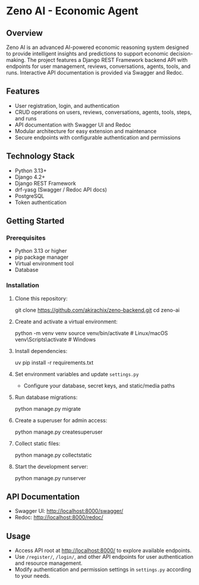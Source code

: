# Zeno AI - Economic Agent

## Overview
Zeno AI is an advanced AI-powered economic reasoning system designed to provide intelligent insights and predictions to support economic decision-making. The project features a Django REST Framework backend API with endpoints for user management, reviews, conversations, agents, tools, and runs. Interactive API documentation is provided via Swagger and Redoc.

## Features
- User registration, login, and authentication
- CRUD operations on users, reviews, conversations, agents, tools, steps, and runs
- API documentation with Swagger UI and Redoc
- Modular architecture for easy extension and maintenance
- Secure endpoints with configurable authentication and permissions

## Technology Stack
- Python 3.13+
- Django 4.2+
- Django REST Framework
- drf-yasg (Swagger / Redoc API docs)
- PostgreSQL
- Token authentication 

## Getting Started

### Prerequisites
- Python 3.13 or higher
- pip package manager
- Virtual environment tool 
- Database 

### Installation

1. Clone this repository:
   
   git clone https://github.com/akirachix/zeno-backend.git
   cd zeno-ai
   

2. Create and activate a virtual environment:
   
   python -m venv venv
   source venv/bin/activate  # Linux/macOS
   venv\Scripts\activate     # Windows


3. Install dependencies:
   
   uv pip install -r requirements.txt
   

4. Set environment variables and update `settings.py`
   - Configure your database, secret keys, and static/media paths

5. Run database migrations:
   
   python manage.py migrate
   

6. Create a superuser for admin access:
   
   python manage.py createsuperuser
   

7. Collect static files:
   
   python manage.py collectstatic
   

8. Start the development server:

   python manage.py runserver
   

## API Documentation
- Swagger UI: [http://localhost:8000/swagger/](http://localhost:8000/swagger/)
- Redoc: [http://localhost:8000/redoc/](http://localhost:8000/redoc/)

## Usage
- Access API root at [http://localhost:8000/](http://localhost:8000/) to explore available endpoints.
- Use `/register/`, `/login/`, and other API endpoints for user authentication and resource management.
- Modify authentication and permission settings in `settings.py` according to your needs.


